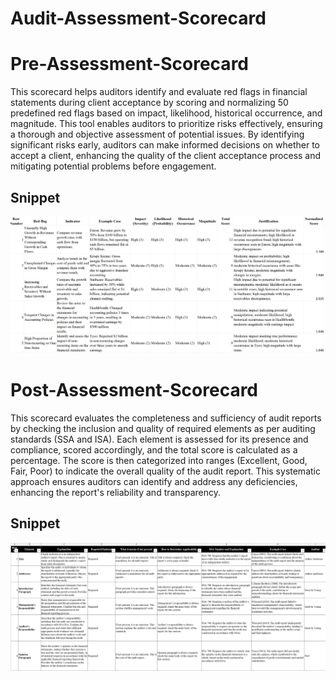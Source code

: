 # Audit-Assessment-Scorecard

# Pre-Assessment-Scorecard
This scorecard helps auditors identify and evaluate red flags in financial statements during client acceptance by scoring and normalizing 50 predefined red flags based on impact, likelihood, historical occurrence, and magnitude. This tool enables auditors to prioritize risks effectively, ensuring a thorough and objective assessment of potential issues. By identifying significant risks early, auditors can make informed decisions on whether to accept a client, enhancing the quality of the client acceptance process and mitigating potential problems before engagement.

## Snippet

![Example Image](https://github.com/DarshiniKrishna/Audit-Assessment-Scorecard/blob/70751158f6abcc5e568c751e9ce2cb36e72b4cc8/Scorecard%20.png)

# Post-Assessment-Scorecard
This scorecard evaluates the completeness and sufficiency of audit reports by checking the inclusion and quality of required elements as per auditing standards (SSA and ISA). Each element is assessed for its presence and compliance, scored accordingly, and the total score is calculated as a percentage. The score is then categorized into ranges (Excellent, Good, Fair, Poor) to indicate the overall quality of the audit report. This systematic approach ensures auditors can identify and address any deficiencies, enhancing the report's reliability and transparency.

## Snippet

![Example Image](https://github.com/DarshiniKrishna/Audit-Assessment-Scorecard/blob/7306578ddb119c2a1c10a8db187d8ccaa651c6d2/Post-Assesssment%20Scorecard_elements.png)
